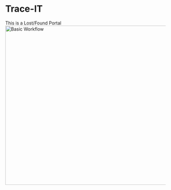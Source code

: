 # Trace-IT
This is a Lost/Found Portal 
<img width="850" height="500" alt="Basic Workflow" src="https://github.com/user-attachments/assets/62c2fc91-3f09-4486-8a40-ea39ef77bf0c" />
